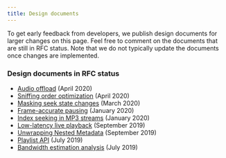```yaml
---
title: Design documents
---
```


To get early feedback from developers, we publish design documents for larger
changes on this page. Feel free to comment on the documents that are still in
RFC status. Note that we do not typically update the documents once changes are
implemented.

### Design documents in RFC status ###

* [Audio offload][] (April 2020)
* [Sniffing order optimization][] (April 2020)
* [Masking seek state changes][] (March 2020)
* [Frame-accurate pausing][] (January 2020)
* [Index seeking in MP3 streams][] (January 2020)
* [Low-latency live playback][] (September 2019)
* [Unwrapping Nested Metadata][] (September 2019)
* [Playlist API][] (July 2019)
* [Bandwidth estimation analysis][] (July 2019)

[Audio offload]: https://docs.google.com/document/d/1r6wi6OtJUaI1QU8QLrLJTZieQBFTN1fyBK4U_PoPp3g
[Sniffing order optimization]: https://docs.google.com/document/d/1w2mKaWMxfz2Ei8-LdxqbPs1VLe_oudB-eryXXw9OvQQ
[Masking seek state changes]: https://docs.google.com/document/d/1XeOduvYus9HfwXtOtoRC185T4PK-L4u7JRmNM46Ee4w
[Frame-accurate pausing]: https://docs.google.com/document/d/1xXGvIMAYDWN4BGUNqAplNN-T7rjrW_1EAVXpyCcAqUI
[Index seeking in MP3 streams]: https://docs.google.com/document/d/1ZtQsCFvi_LiwFqhHWy20dJ1XwHLOXE4BJ5SzXWJ9a9E
[Low-latency live playback]: https://docs.google.com/document/d/1z9qwuP7ff9sf3DZboXnhEF9hzW3Ng5rfJVqlGn8N38k
[Unwrapping Nested Metadata]: https://docs.google.com/document/d/1TS13CVmexaLG1C4TdD-4NkX-BCSr_76FaHVOPo6XP1E
[Playlist API]: https://docs.google.com/document/d/11h0S91KI5TB3NNZUtsCzg0S7r6nyTnF_tDZZAtmY93g
[Bandwidth estimation analysis]: https://docs.google.com/document/d/1e3jVkZ6nxNWgCqTNibqV8uJcKo8d597XVl3nJkY7P8c
